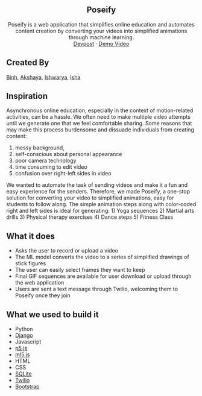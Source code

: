 <h2 align="center">Poseify</h3>
 
  <p align="center">
    Poseify is a web application that simplifies online education and automates content creation by converting your videos into simplified animations through machine learning.
    <br />
    <a href="https://devpost.com/software/poseify">Devpost</a>
    ·
    <a href="https://youtu.be/MQUOmyouPCI">Demo Video</a>
  </p>
</p>

## Created By

[Binh](https://github.com/thabinhl21), [Akshaya](https://github.com/kshayand), [Ishwarya](https://github.com/iSundhararajan), [Isha](https://github.com/IshaKg2512)

## Inspiration
Asynchronous online education, especially in the context of motion-related activities, can be a hassle. We often need to make multiple video attempts until we generate one that we feel comfortable sharing. Some reasons that may make this process burdensome and dissuade individuals from creating content:

1. messy background,
2. self-conscious about personal appearance
3. poor camera technology
4. time consuming to edit video
5. confusion over right-left sides in video

We wanted to automate the task of sending videos and make it a fun and easy experience for the senders. Therefore, we made Poseify, a one-stop solution for converting your video to simplified animations, easy for students to follow along. The simple animation steps along with color-coded right and left sides is ideal for generating: 1) Yoga sequences 2) Martial arts drills 3) Physical therapy exercises 4) Dance steps 5) Fitness Class

## What it does
- Asks the user to record or upload a video
- The ML model converts the video to a series of simplified drawings of stick figures
- The user can easily select frames they want to keep
- Final GIF sequences are available for user download or upload through the web application
- Users are sent a text message through Twilio, welcoming them to Poseify once they join

## What we used to build it
* Python
* [Django](https://www.djangoproject.com/)
* Javascript
* [p5.js](https://p5js.org/)
* [ml5.js](https://ml5js.org/)
* HTML
* CSS
* [SQLite](https://www.sqlite.org/index.html)
* [Twilio](https://www.twilio.com/)
* [Bootstrap](https://getbootstrap.com/)

